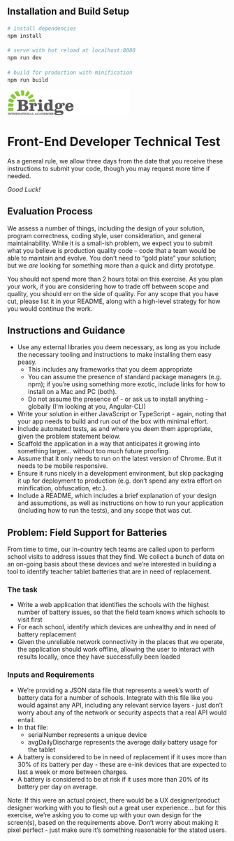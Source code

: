 ## Installation and Build Setup

``` bash
# install dependencies
npm install

# serve with hot reload at localhost:8080
npm run dev

# build for production with minification
npm run build
```

![Bridge International Academies Logo](Banner%20Logo%20280x60.png)

# Front-End Developer Technical Test

As a general rule, we allow three days from the date that you receive these instructions to submit your code, though you may request more time if needed.

*Good Luck!*

## Evaluation Process

We assess a number of things, including the design of your solution, program correctness, coding style, user consideration, and general maintainability. While it is a small-ish problem, we expect you to submit what you believe is production quality code – code that a team would be able to maintain and evolve. You don’t need to “gold plate” your solution; but we _are_ looking for something more than a quick and dirty prototype.

You should not spend more than 2 hours total on this exercise. As you plan your work, if you are considering how to trade off between scope and quality, you should err on the side of quality. For any scope that you have cut, please list it in your README, along with a high-level strategy for how you would continue the work.

## Instructions and Guidance

* Use any external libraries you deem necessary, as long as you include the necessary tooling and instructions to make installing them easy peasy.
    * This includes any frameworks that you deem appropriate
    * You can assume the presence of standard package managers (e.g. npm); if you’re using something more exotic, include links for how to install on a Mac and PC (both).
    * Do not assume the presence of - or ask us to install anything - globally (I'm looking at you, Angular-CLI)
* Write your solution in either JavaScript or TypeScript - again, noting that your app needs to build and run out of the box with minimal effort.
* Include automated tests, as and where you deem them appropriate, given the problem statement below.
* Scaffold the application in a way that anticipates it growing into something larger… without too much future proofing.
* Assume that it only needs to run on the latest version of Chrome. But it needs to be mobile responsive.
* Ensure it runs nicely in a development environment, but skip packaging it up for deployment to production (e.g. don’t spend any extra effort on minification, obfuscation, etc.).
* Include a README, which includes a brief explanation of your design and assumptions, as well as instructions on how to run your application (including how to run the tests), and any scope that was cut.

## Problem: Field Support for Batteries

From time to time, our in-country tech teams are called upon to perform school visits to address  issues that they find. We collect a bunch of data on an on-going basis about these devices and we’re interested in building a tool to identify teacher tablet batteries that are in need of replacement.

### The task

* Write a web application that identifies the schools with the highest number of battery issues, so that the field team knows which schools to visit first
* For each school, identify which devices are unhealthy and in need of battery replacement
* Given the unreliable network connectivity in the places that we operate, the application should work offline, allowing the user to interact with results locally, once they have successfully been loaded

### Inputs and Requirements

* We’re providing a JSON data file that represents a week’s worth of battery data for a number of schools. Integrate with this file like you would against any API, including any relevant service layers - just don’t worry about any of the network or security aspects that a real API would entail.
* In that file:
    * serialNumber represents a unique device
    * avgDailyDischarge represents the average daily battery usage for the tablet
* A battery is considered to be in need of replacement if it uses more than 30% of its battery per day - these are e-ink devices that are expected to last a week or more between charges.
* A battery is considered to be at risk if it uses more than 20% of its battery per day on average.

Note: If this were an actual project, there would be a UX designer/product designer working with you to flesh out a great user experience... but for this exercise, we’re asking you to come up with your own design for the screen(s), based on the requirements above. Don’t worry about making it pixel perfect - just make sure it’s something reasonable for the stated users.
